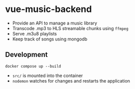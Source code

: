 # vue-music-backend

- Provide an API to manage a music library
- Transcode .mp3 to HLS streamable chunks using `ffmpeg`
- Serve .m3u8 playlists
- Keep track of songs using mongodb

## Development
```
docker compose up --build
```
- `src/` is mounted into the container
- `nodemon` watches for changes and restarts the application